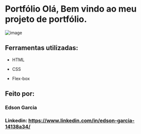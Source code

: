 # Portfólio Olá, Bem vindo ao meu projeto de portfólio.

![image](https://user-images.githubusercontent.com/37445442/243818778-46ee78d4-942a-43b3-97cc-34cb35960610.png)

## Ferramentas utilizadas:

* HTML

* CSS

* Flex-box

## Feito por:

### Edson Garcia

### Linkedin: https://www.linkedin.com/in/edson-garcia-14138a34/
